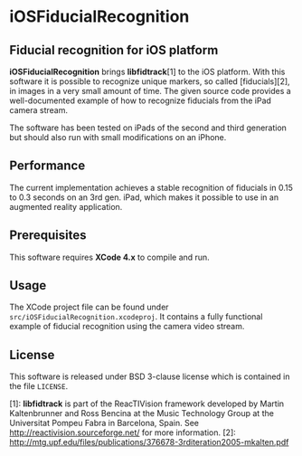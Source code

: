 iOSFiducialRecognition
======================

Fiducial recognition for iOS platform
-------------------------------------

__iOSFiducialRecognition__ brings __libfidtrack__[1] to the iOS platform. With this software it is possible to recognize unique markers, so called [fiducials][2], in images in a very small amount of time. The given source code provides a well-documented example of how to recognize fiducials from the iPad camera stream.

The software has been tested on iPads of the second and third generation but should also run with small modifications on an iPhone.

Performance
-----------

The current implementation achieves a stable recognition of fiducials in 0.15 to 0.3 seconds on an 3rd gen. iPad, which makes it possible to use in an augmented reality application.

Prerequisites
-------------

This software requires __XCode 4.x__ to compile and run.

Usage
-----

The XCode project file can be found under `src/iOSFiducialRecognition.xcodeproj`. It contains a fully functional example of fiducial recognition using the camera video stream.

License
-------

This software is released under BSD 3-clause license which is contained in the file `LICENSE`.

[1]: __libfidtrack__ is part of the ReacTIVision framework developed by Martin Kaltenbrunner and Ross Bencina at the Music Technology Group at the Universitat Pompeu Fabra in Barcelona, Spain. See http://reactivision.sourceforge.net/ for more information.
[2]: http://mtg.upf.edu/files/publications/376678-3rditeration2005-mkalten.pdf
